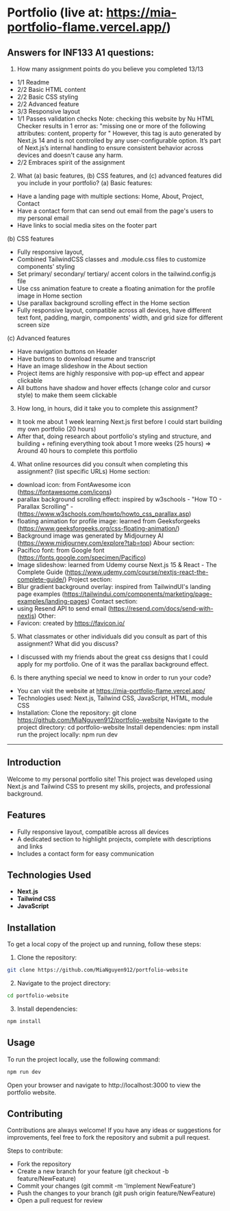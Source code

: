 # Portfolio (live at: https://mia-portfolio-flame.vercel.app/)


## Answers for INF133 A1 questions:
1. How many assignment points do you believe you completed
13/13
- 1/1 Readme
- 2/2 Basic HTML content
- 2/2 Basic CSS styling
- 2/2 Advanced feature
- 3/3 Responsive layout
- 1/1 Passes validation checks
  Note: checking this website by Nu HTML Checker results in 1 error as: "missing one or more of the following attributes: content, property for <meta name="next-size-adjust">"
  However, this <meta> tag is auto generated by Next.js 14 and is not controlled by any user-configurable option. It’s part of Next.js’s internal handling to ensure consistent behavior across devices and doesn't cause any harm.
- 2/2 Embraces spirit of the assignment

2. What (a) basic features, (b) CSS features, and (c) advanced features did you include in your portfolio?
(a) Basic features:
- Have a landing page with multiple sections: Home, About, Project, Contact
- Have a contact form that can send out email from the page's users to my personal email
- Have links to social media sites on the footer part

(b) CSS features
- Fully responsive layout, 
- Combined TailwindCSS classes and .module.css files to customize components' styling 
- Set primary/ secondary/ tertiary/ accent colors in the tailwind.config.js file
- Use css animation feature to create a floating animation for the profile image in Home section
- Use parallax background scrolling effect in the Home section
- Fully responsive layout, compatible across all devices, have different text font, padding, margin, components' width, and grid size for different screen size

(c) Advanced features
- Have navigation buttons on Header
- Have buttons to download resume and transcript
- Have an image slideshow in the About section
- Project items are highly responsive with pop-up effect and appear clickable
- All buttons have shadow and hover effects (change color and cursor style) to make them seem clickable


3. How long, in hours, did it take you to complete this assignment?
- It took me about 1 week learning Next.js first before I could start building my own portfolio (20 hours)
- After that, doing research about portfolio's styling and structure, and building + refining everything took about 1 more weeks (25 hours)
=> Around 40 hours to complete this portfolio


4. What online resources did you consult when completing this assignment? (list specific URLs)
Home section:
- download icon: from FontAwesome icon (https://fontawesome.com/icons)
- parallax background scrolling effect: inspired by w3schools - "How TO - Parallax Scrolling" - (https://www.w3schools.com/howto/howto_css_parallax.asp)
- floating animation for profile image: learned from Geeksforgeeks (https://www.geeksforgeeks.org/css-floating-animation/)
- Background image was generated by Midjourney AI (https://www.midjourney.com/explore?tab=top)
Abour section: 
- Pacifico font: from Google font (https://fonts.google.com/specimen/Pacifico)
- Image slideshow: learned from Udemy course Next.js 15 & React - The Complete Guide (https://www.udemy.com/course/nextjs-react-the-complete-guide/)
Project section:
- Blur gradient background overlay: inspired from TailwindUI's landing page examples (https://tailwindui.com/components/marketing/page-examples/landing-pages)
Contact section:
- using Resend API to send email (https://resend.com/docs/send-with-nextjs)
Other:
- Favicon: created by https://favicon.io/


5. What classmates or other individuals did you consult as part of this assignment? What did you discuss?
- I discussed with my friends about the great css designs that I could apply for my portfolio. One of it was the parallax background effect.


6. Is there anything special we need to know in order to run your code?

- You can visit the website at https://mia-portfolio-flame.vercel.app/
- Technologies used: Next.js, Tailwind CSS, JavaScript, HTML, module CSS
- Installation:
  Clone the repository: git clone https://github.com/MiaNguyen912/portfolio-website
  Navigate to the project directory: cd portfolio-website
  Install dependencies: npm install
  run the project locally: npm run dev




-------------------------------------------------------------------------------------------------------------------------------------
## Introduction
Welcome to my personal portfolio site! This project was developed using Next.js and Tailwind CSS to present my skills, projects, and professional background.


## Features
- Fully responsive layout, compatible across all devices
- A dedicated section to highlight projects, complete with descriptions and links
- Includes a contact form for easy communication

## Technologies Used
- **Next.js**
- **Tailwind CSS**
- **JavaScript**

## Installation
To get a local copy of the project up and running, follow these steps:

1. Clone the repository:
  ```bash
  git clone https://github.com/MiaNguyen912/portfolio-website
  ```
2. Navigate to the project directory:
  ```bash
  cd portfolio-website
  ```
3. Install dependencies:
  ```bash
  npm install
  ```

## Usage
  To run the project locally, use the following command:
  ```bash
  npm run dev
  ```
  Open your browser and navigate to http://localhost:3000 to view the portfolio website.

## Contributing
  Contributions are always welcome! If you have any ideas or suggestions for improvements, feel free to fork the repository and submit a pull request. 

  Steps to contribute:
- Fork the repository
- Create a new branch for your feature (git checkout -b feature/NewFeature)
- Commit your changes (git commit -m 'Implement NewFeature')
- Push the changes to your branch (git push origin feature/NewFeature)
- Open a pull request for review


